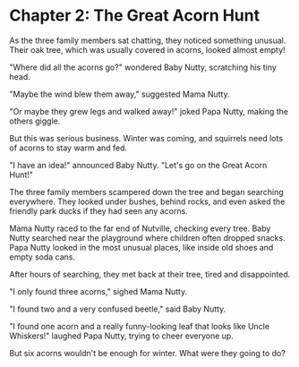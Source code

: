 # Chapter 2: The Great Acorn Hunt

As the three family members sat chatting, they noticed something unusual. Their oak tree, which was usually covered in acorns, looked almost empty!

"Where did all the acorns go?" wondered Baby Nutty, scratching his tiny head.

"Maybe the wind blew them away," suggested Mama Nutty.

"Or maybe they grew legs and walked away!" joked Papa Nutty, making the others giggle.

But this was serious business. Winter was coming, and squirrels need lots of acorns to stay warm and fed.

"I have an idea!" announced Baby Nutty. "Let's go on the Great Acorn Hunt!"

The three family members scampered down the tree and began searching everywhere. They looked under bushes, behind rocks, and even asked the friendly park ducks if they had seen any acorns.

Mama Nutty raced to the far end of Nutville, checking every tree. Baby Nutty searched near the playground where children often dropped snacks. Papa Nutty looked in the most unusual places, like inside old shoes and empty soda cans.

After hours of searching, they met back at their tree, tired and disappointed.

"I only found three acorns," sighed Mama Nutty.

"I found two and a very confused beetle," said Baby Nutty.

"I found one acorn and a really funny-looking leaf that looks like Uncle Whiskers!" laughed Papa Nutty, trying to cheer everyone up.

But six acorns wouldn't be enough for winter. What were they going to do?
